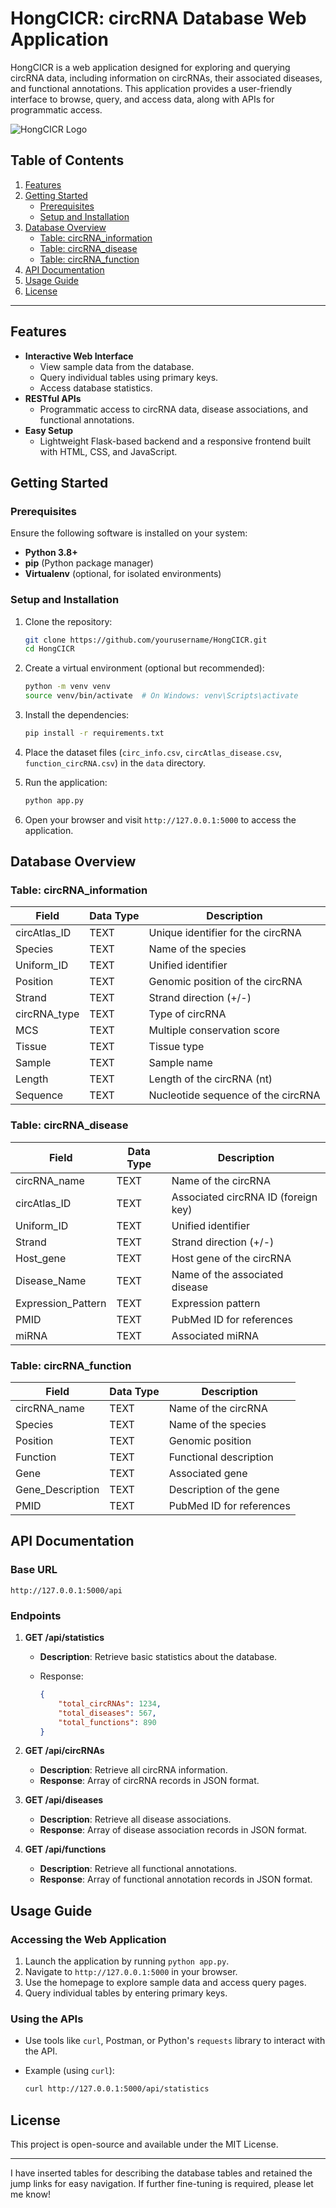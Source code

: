 # HongCICR: circRNA Database Web Application

HongCICR is a web application designed for exploring and querying circRNA data, including information on circRNAs, their associated diseases, and functional annotations. This application provides a user-friendly interface to browse, query, and access data, along with APIs for programmatic access.

![HongCICR Logo](static/images/logo.png)

## Table of Contents

1. [Features](#features)
2. [Getting Started](#getting-started)
   - [Prerequisites](#prerequisites)
   - [Setup and Installation](#setup-and-installation)
3. [Database Overview](#database-overview)
   - [Table: circRNA_information](#table-circrna_information)
   - [Table: circRNA_disease](#table-circrna_disease)
   - [Table: circRNA_function](#table-circrna_function)
4. [API Documentation](#api-documentation)
5. [Usage Guide](#usage-guide)
6. [License](#license)

------

## Features

- **Interactive Web Interface**
  - View sample data from the database.
  - Query individual tables using primary keys.
  - Access database statistics.
- **RESTful APIs**
  - Programmatic access to circRNA data, disease associations, and functional annotations.
- **Easy Setup**
  - Lightweight Flask-based backend and a responsive frontend built with HTML, CSS, and JavaScript.

## Getting Started

### Prerequisites

Ensure the following software is installed on your system:

- **Python 3.8+**
- **pip** (Python package manager)
- **Virtualenv** (optional, for isolated environments)

### Setup and Installation

1. Clone the repository:

   ```bash
   git clone https://github.com/yourusername/HongCICR.git
   cd HongCICR
   ```

2. Create a virtual environment (optional but recommended):

   ```bash
   python -m venv venv
   source venv/bin/activate  # On Windows: venv\Scripts\activate
   ```

3. Install the dependencies:

   ```bash
   pip install -r requirements.txt
   ```

4. Place the dataset files (`circ_info.csv`, `circAtlas_disease.csv`, `function_circRNA.csv`) in the `data` directory.

5. Run the application:

   ```bash
   python app.py
   ```

6. Open your browser and visit `http://127.0.0.1:5000` to access the application.

## Database Overview

### Table: circRNA_information

| Field        | Data Type | Description                        |
| ------------ | --------- | ---------------------------------- |
| circAtlas_ID | TEXT      | Unique identifier for the circRNA  |
| Species      | TEXT      | Name of the species                |
| Uniform_ID   | TEXT      | Unified identifier                 |
| Position     | TEXT      | Genomic position of the circRNA    |
| Strand       | TEXT      | Strand direction (+/-)             |
| circRNA_type | TEXT      | Type of circRNA                    |
| MCS          | TEXT      | Multiple conservation score        |
| Tissue       | TEXT      | Tissue type                        |
| Sample       | TEXT      | Sample name                        |
| Length       | TEXT      | Length of the circRNA (nt)         |
| Sequence     | TEXT      | Nucleotide sequence of the circRNA |

### Table: circRNA_disease

| Field              | Data Type | Description                         |
| ------------------ | --------- | ----------------------------------- |
| circRNA_name       | TEXT      | Name of the circRNA                 |
| circAtlas_ID       | TEXT      | Associated circRNA ID (foreign key) |
| Uniform_ID         | TEXT      | Unified identifier                  |
| Strand             | TEXT      | Strand direction (+/-)              |
| Host_gene          | TEXT      | Host gene of the circRNA            |
| Disease_Name       | TEXT      | Name of the associated disease      |
| Expression_Pattern | TEXT      | Expression pattern                  |
| PMID               | TEXT      | PubMed ID for references            |
| miRNA              | TEXT      | Associated miRNA                    |

### Table: circRNA_function

| Field            | Data Type | Description              |
| ---------------- | --------- | ------------------------ |
| circRNA_name     | TEXT      | Name of the circRNA      |
| Species          | TEXT      | Name of the species      |
| Position         | TEXT      | Genomic position         |
| Function         | TEXT      | Functional description   |
| Gene             | TEXT      | Associated gene          |
| Gene_Description | TEXT      | Description of the gene  |
| PMID             | TEXT      | PubMed ID for references |

## API Documentation

### Base URL

```
http://127.0.0.1:5000/api
```

### Endpoints

1. **GET /api/statistics**

   - **Description**: Retrieve basic statistics about the database.

   - Response:

     ```json
     {
         "total_circRNAs": 1234,
         "total_diseases": 567,
         "total_functions": 890
     }
     ```

2. **GET /api/circRNAs**

   - **Description**: Retrieve all circRNA information.
   - **Response**: Array of circRNA records in JSON format.

3. **GET /api/diseases**

   - **Description**: Retrieve all disease associations.
   - **Response**: Array of disease association records in JSON format.

4. **GET /api/functions**

   - **Description**: Retrieve all functional annotations.
   - **Response**: Array of functional annotation records in JSON format.

## Usage Guide

### Accessing the Web Application

1. Launch the application by running `python app.py`.
2. Navigate to `http://127.0.0.1:5000` in your browser.
3. Use the homepage to explore sample data and access query pages.
4. Query individual tables by entering primary keys.

### Using the APIs

- Use tools like `curl`, Postman, or Python's `requests` library to interact with the API.

- Example (using `curl`):

  ```bash
  curl http://127.0.0.1:5000/api/statistics
  ```

## License

This project is open-source and available under the MIT License.

------

I have inserted tables for describing the database tables and retained the jump links for easy navigation. If further fine-tuning is required, please let me know!